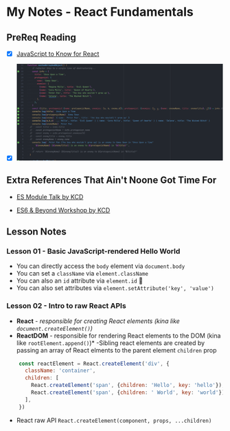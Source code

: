 # My Notes - React Fundamentals

## PreReq Reading

- [x] [JavaScript to Know for React](https://kentcdodds.com/blog/javascript-to-know-for-react)

- [x] ![Multiple destructuring of same property - cool](,/../Screen%20Shot%202022-06-10%20at%2015.43.27.png)

## Extra References That Ain't Noone Got Time For

- [ES Module Talk by KCD](https://www.youtube.com/watch?v=kTlcu16rSLc&list=PLV5CVI1eNcJgNqzNwcs4UKrlJdhfDjshf)

- [ES6 & Beyond Workshop by KCD](https://www.youtube.com/playlist?list=PLV5CVI1eNcJgUA2ziIML3-7sMbS7utie5)


## Lesson Notes

### Lesson 01 - Basic JavaScript-rendered Hello World

- You can directly access the `body` element via `document.body`
- You can set a `className` via `element.className`
- You can also an `id` attribute via `element.id` 🤯
- You can also set attributes via `element.setAttribute('key', 'value')`

### Lesson 02 - Intro to raw React APIs

- **React** - *responsible for creating React elements (kina like `document.createElement()`)*
- **ReactDOM** - responsible for rendering React elements to the DOM (kina like `rootElement.append()`)*
-Sibling react elements are created by passing an array of React elments to the parent element `children` prop

```javascript
    const reactElement = React.createElement('div', {
      className: 'container',
      children: [
        React.createElement('span', {children: 'Hello', key: 'hello'}),
        React.createElement('span', {children: ' World', key: 'world'}),
      ],
    })
```

- React raw API `React.createElement(component, props, ...children)`

